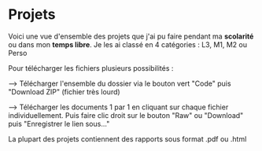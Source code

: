 # Projets
Voici une vue d'ensemble des projets que j'ai pu faire pendant ma **scolarité** ou dans mon **temps libre**. Je les ai classé en 4 catégories : L3, M1, M2 ou Perso

Pour télécharger les fichiers plusieurs possibilités :

--> Télécharger l'ensemble du dossier via le bouton vert "Code" puis "Download ZIP" (fichier très lourd)

--> Télécharger les documents 1 par 1 en cliquant sur chaque fichier individuellement. Puis faire clic droit sur le bouton "Raw" ou "Download" puis "Enregistrer le lien sous..."

La plupart des projets contiennent des rapports sous format .pdf ou .html

